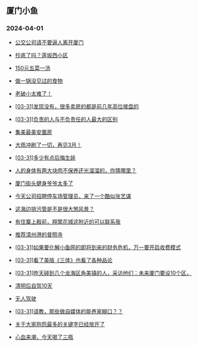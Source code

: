 ## 厦门小鱼 
### 2024-04-01

+ [公交公司请不要逼人离开厦门](http://bbs.xmfish.com/read-htm-tid-18168679.html)

+ [抄底了吗？莲坂西小区](http://bbs.xmfish.com/read-htm-tid-18168716.html)

+ [150元五菜一汤](http://bbs.xmfish.com/read-htm-tid-18168723.html)

+ [做一锅没见过的食物](http://bbs.xmfish.com/read-htm-tid-18168586.html)

+ [老破小太难了！](http://bbs.xmfish.com/read-htm-tid-18168761.html)

+ [[03-31]发现没有，很多卖房的都是前几年高位接盘的](http://bbs.xmfish.com/read-htm-tid-18168809.html)

+ [[03-31]负责的人与不负责任的人最大的区别](http://bbs.xmfish.com/read-htm-tid-18168553.html)

+ [集美最美安置房](http://bbs.xmfish.com/read-htm-tid-18168710.html)

+ [大雨冲刷了一切，再见3月！](http://bbs.xmfish.com/read-htm-tid-18168741.html)

+ [[03-31]多少有点后悔生娃](http://bbs.xmfish.com/read-htm-tid-18168779.html)

+ [人的身体有两大块肉不保养还光溜溜的，你猜哪里？](http://bbs.xmfish.com/read-htm-tid-18168565.html)

+ [厦门街头健身爷爷太多了](http://bbs.xmfish.com/read-htm-tid-18168824.html)

+ [今天公司招聘停车场管理员，来了一个酷似张艺谋](http://bbs.xmfish.com/read-htm-tid-18168807.html)

+ [这海边排污管是不是很大煞风景？](http://bbs.xmfish.com/read-htm-tid-18168901.html)

+ [有住寨上殿前，翔鹭花城这附近的可以联系我](http://bbs.xmfish.com/read-htm-tid-18168808.html)

+ [推荐漳州港的普照寺](http://bbs.xmfish.com/read-htm-tid-18168906.html)

+ [[03-31]如果要化解小鱼网的即将到来的财务危机，万一要开启收费模式](http://bbs.xmfish.com/read-htm-tid-18168712.html)

+ [[03-31]看了美版《三体》也看了各种品论](http://bbs.xmfish.com/read-htm-tid-18168790.html)

+ [[03-31]昨天碰到几个龙海区角美镇的人，采访他们：未来厦门要设10个区，](http://bbs.xmfish.com/read-htm-tid-18168892.html)

+ [清明后自驾10天](http://bbs.xmfish.com/read-htm-tid-18168854.html)

+ [无人驾驶](http://bbs.xmfish.com/read-htm-tid-18168846.html)

+ [[03-31]请教，那些做自媒体的能养家糊口？？](http://bbs.xmfish.com/read-htm-tid-18168955.html)

+ [关于大家抱怨最多的关键字已经放开了](http://bbs.xmfish.com/read-htm-tid-18169016.html)

+ [心血来潮，今天喝了三瓶](http://bbs.xmfish.com/read-htm-tid-18168975.html)

